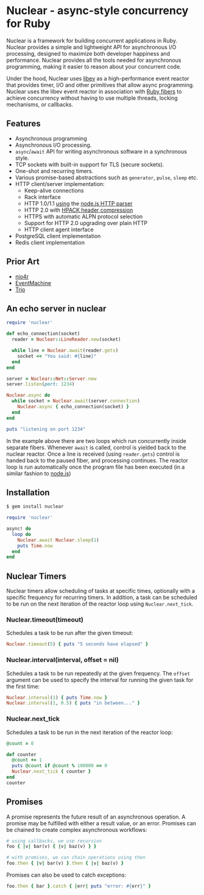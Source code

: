 # Nuclear - async-style concurrency for Ruby

Nuclear is a framework for building concurrent applications in Ruby. Nuclear
provides a simple and lightweight API for asynchronous I/O processing, designed to
maximize both developer happiness and performance. Nuclear provides all the
tools needed for asynchronous programming, making it easier to reason about
your concurrent code.

Under the hood, Nuclear uses [libev](https://github.com/enki/libev) as a
high-performance event reactor that provides timer, I/O and other
primitives that allow async programming. Nuclear uses the libev event reactor
in association with 
[Ruby fibers](https://ruby-doc.org/core-2.5.1/Fiber.html) to achieve
concurrency without having to use multiple threads, locking mechanisms, or
callbacks.

## Features

- Asynchronous programming 
- Asynchronous I/O processing.
- `async`/`await` API for writing asynchronous software in a synchronous style.
- TCP sockets with built-in support for TLS (secure sockets).
- One-shot and recurring timers.
- Various promise-based abstractions such as `generator`, `pulse`, `sleep` etc.
- HTTP client/server implementation:
  - Keep-alive connections
  - Rack interface
  - HTTP 1.0/1.1 [using](https://github.com/tmm1/http_parser.rb) the [node.js HTTP parser](https://github.com/nodejs/http-parser)
  - HTTP 2.0 with [HPACK header compression](https://github.com/igrigorik/http-2)
  - HTTPS with automatic ALPN protocol selection
  - Support for HTTP 2.0 upgrading over plain HTTP
  - HTTP client agent interface
- PostgreSQL client implementation
- Redis client implementation

## Prior Art

- [nio4r](https://github.com/socketry/nio4r/)
- [EventMachine](https://github.com/eventmachine/eventmachine)
- [Trio](https://trio.readthedocs.io/)

## An echo server in nuclear

```ruby
require 'nuclear'

def echo_connection(socket)
  reader = Nuclear::LineReader.new(socket)

  while line = Nuclear.await(reader.gets)
    socket << "You said: #{line}"
  end
end

server = Nuclear::Net::Server.new
server.listen(port: 1234)

Nuclear.async do
  while socket = Nuclear.await(server.connection)
    Nuclear.async { echo_connection(socket) }
  end
end

puts "listening on port 1234"
```

In the example above there are two loops which run concurrently inside separate
fibers. Whenever `await` is called, control is yielded back to the nuclear
reactor. Once a line is received (using `reader.gets`) control is handed back
to the paused fiber, and processing continues. The reactor loop is run
automatically once the program file has been executed (in a similar fashion to
[node.js](https://nodejs.org/))

## Installation

```bash
$ gem install nuclear
```



```ruby
require 'nuclear'

async! do
  loop do
    Nuclear.await Nuclear.sleep(1)
    puts Time.now
  end
end
```

## Nuclear Timers

Nuclear timers allow scheduling of tasks at specific times, optionally with a
specific frequency for recurring timers. In addition, a task can be scheduled
to be run on the next iteration of the reactor loop using `Nuclear.next_tick`.

### Nuclear.timeout(timeout)

Schedules a task to be run after the given timeout:

```ruby
Nuclear.timeout(5) { puts "5 seconds have elapsed" }
```

### Nuclear.interval(interval, offset = nil)

Schedules a task to be run repeatedly at the given frequency. The `offset`
argument can be used to specify the interval for running the given task for the
first time:

```ruby
Nuclear.interval(1) { puts Time.now }
Nuclear.interval(1, 0.5) { puts "in between..." }
```

### Nuclear.next_tick

Schedules a task to be run in the next iteration of the reactor loop:

```ruby
@count = 0

def counter
  @count += 1
  puts @count if @count % 100000 == 0
  Nuclear.next_tick { counter }
end
counter
```

## Promises

A promise represents the future result of an asynchronous operation. A promise
may be fulfilled with either a result value, or an error. Promises can be
chained to create complex asynchronous workflows:

```ruby
# using callbacks, we use recursion
foo { |v| bar(v) { |v| baz(v) } }

# with promises, we can chain operations using then
foo.then { |v| bar(v) }.then { |v| baz(v) }
```

Promises can also be used to catch exceptions:

```ruby
foo.then { bar }.catch { |err| puts "error: #{err}" }
```

